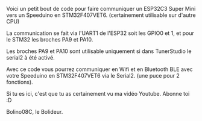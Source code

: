Voici un petit bout de code pour faire communiquer un ESP32C3 Super Mini vers un Speeduino en STM32F407VET6. 
(certainement utilisable sur d'autre CPU)

La communication se fait via l'UART1 de l'ESP32 soit les GPIO0 et 1, et pour le STM32 les broches PA9 et PA10.

Les broches PA9 et PA10 sont utilisable uniquement si dans TunerStudio le serial2 à été activé.

Avec ce code vous pourrez communiquer en Wifi et en Bluetooth BLE avec votre Speeduino en STM32F407VET6 via le Serial2. (une puce pour 2 fonctions).

Si tu es ici, c'est que tu as certainement vu ma vidéo Youtube. Abonne toi :D

Bolino08C, le Bolideur.
